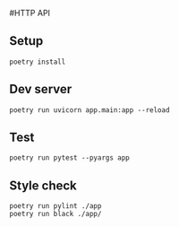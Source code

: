 #HTTP API

## Setup

`poetry install`

## Dev server
`poetry run uvicorn app.main:app --reload`

## Test
`poetry run pytest --pyargs app`

## Style check
```
poetry run pylint ./app
poetry run black ./app/
```